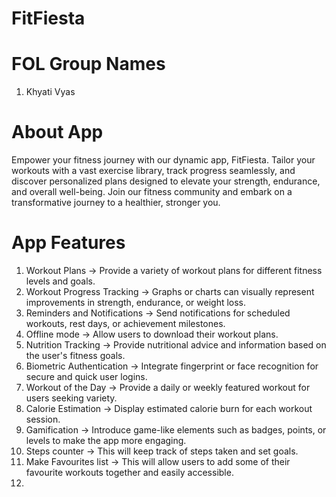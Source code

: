 # FitFiesta

# FOL Group Names 
1. Khyati Vyas

# About App
Empower your fitness journey with our dynamic app, FitFiesta. Tailor your workouts with a vast exercise library, track progress seamlessly, and discover personalized plans designed to elevate your strength, endurance, and overall well-being. Join our fitness community and embark on a transformative journey to a healthier, stronger you.

# App Features
1. Workout Plans -> Provide a variety of workout plans for different fitness levels and goals.
2. Workout Progress Tracking -> Graphs or charts can visually represent improvements in strength, endurance, or weight loss.
3. Reminders and Notifications -> Send notifications for scheduled workouts, rest days, or achievement milestones.
4. Offline mode -> Allow users to download their workout plans.
5. Nutrition Tracking -> Provide nutritional advice and information based on the user's fitness goals.
6. Biometric Authentication -> Integrate fingerprint or face recognition for secure and quick user logins.
7. Workout of the Day -> Provide a daily or weekly featured workout for users seeking variety.
8. Calorie Estimation -> Display estimated calorie burn for each workout session.
9. Gamification -> Introduce game-like elements such as badges, points, or levels to make the app more engaging.
10. Steps counter -> This will keep track of steps taken and set goals.
11. Make Favourites list -> This will allow users to add some of their favourite workouts together and easily accessible.
12. 
